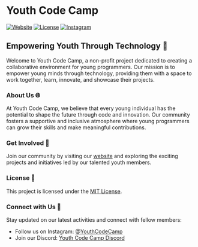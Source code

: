 # Youth Code Camp

[![Website](https://img.shields.io/badge/Website-youthcodecamp.net-blue)](https://youthcodecamp.net)
[![License](https://img.shields.io/badge/License-MIT-green)](https://github.com/Youth-codecamp/.github/blob/main/LICENSE)
[![Instagram](https://img.shields.io/badge/Instagram-Follow%20Us-orange)](https://www.instagram.com/youthcodecamp)
## Empowering Youth Through Technology 🚀

Welcome to Youth Code Camp, a non-profit project dedicated to creating a collaborative environment for young programmers. Our mission is to empower young minds through technology, providing them with a space to work together, learn, innovate, and showcase their projects.

### About Us 🌐

At Youth Code Camp, we believe that every young individual has the potential to shape the future through code and innovation. Our community fosters a supportive and inclusive atmosphere where young programmers can grow their skills and make meaningful contributions.

### Get Involved 🤝

Join our community by visiting our [website](https://youthcodecamp.net) and exploring the exciting projects and initiatives led by our talented youth members.

### License 📜

This project is licensed under the [MIT License](https://github.com/Youth-codecamp/.github/blob/main/LICENSE).

### Connect with Us 🌟

Stay updated on our latest activities and connect with fellow members:

- Follow us on Instagram: [@YouthCodeCamp](https://www.instagram.com/youthcodecamp/)
- Join our Discord: [Youth Code Camp Discord](https://discord.com/invite/h5dfqzGZ22)

